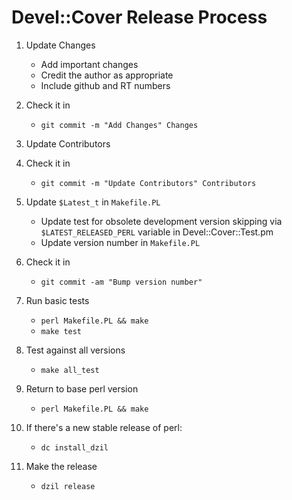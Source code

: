 # Devel::Cover Release Process

1. Update Changes
    - Add important changes
    - Credit the author as appropriate
    - Include github and RT numbers

2. Check it in
    - `git commit -m "Add Changes" Changes`

3. Update Contributors

4. Check it in
    - `git commit -m "Update Contributors" Contributors`

5. Update `$Latest_t` in `Makefile.PL`
    - Update test for obsolete development version skipping via
        `$LATEST_RELEASED_PERL` variable in Devel::Cover::Test.pm
    - Update version number in `Makefile.PL`

6. Check it in
    - `git commit -am "Bump version number"`

7. Run basic tests
    - `perl Makefile.PL && make`
    - `make test`

8. Test against all versions
    - `make all_test`

9. Return to base perl version
    - `perl Makefile.PL && make`

10. If there's a new stable release of perl:
    - `dc install_dzil`

11. Make the release
    - `dzil release`
